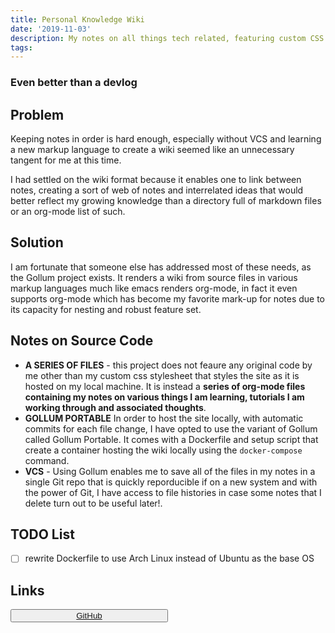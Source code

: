 ```yaml
---
title: Personal Knowledge Wiki
date: '2019-11-03'
description: My notes on all things tech related, featuring custom CSS.
tags:
---
```


### Even better than a devlog

## Problem

Keeping notes in order is hard enough, especially without VCS and learning a new markup language to create a wiki seemed like an unnecessary tangent for me at this time.

I had settled on the wiki format because it enables one to link between notes, creating a sort of web of notes and interrelated ideas that would better reflect my growing knowledge than a directory full of markdown files or an org-mode list of such.

## Solution

I am fortunate that someone else has addressed most of these needs, as the Gollum project exists. It renders a wiki from source files in various markup languages much like emacs renders org-mode, in fact it even supports org-mode which has become my favorite mark-up for notes due to its capacity for nesting and robust feature set.

## Notes on Source Code

- **A SERIES OF FILES** - this project does not feaure any original code by me other than my custom css stylesheet that styles the site as it is hosted on my local machine. It is instead a **series of org-mode files containing my notes on various things I am learning, tutorials I am working through and associated thoughts**.
- **GOLLUM PORTABLE** In order to host the site locally, with automatic commits for each file change, I have opted to use the variant of Gollum called Gollum Portable. It comes with a Dockerfile and setup script that create a container hosting the wiki locally using the `docker-compose` command.
- **VCS** - Using Gollum enables me to save all of the files in my notes in a single Git repo that is quickly reporducible if on a new system and with the power of Git, I have access to file histories in case some notes that I delete turn out to be useful later!.

## TODO List

- [ ] rewrite Dockerfile to use Arch Linux instead of Ubuntu as the base OS

## Links

<button style="width:50%" class="nav-btn"><a href="https://github.com/Thomashighbaugh/Personal-Knowledge-Wiki">GitHub</a></button>
